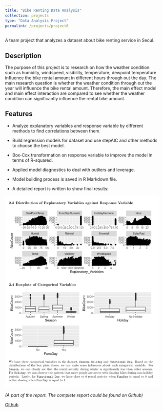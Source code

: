 ```yaml
---
title: "Bike Renting Data Analysis"
collection: projects
type: "Data Analysis Project"
permalink: /projects/project6
---
```


A team project that analyzes a dataset about bike renting service in Seoul.

Description
------
The purpose of this project is to research on how the weather condition such as humidity, windspeed, visibility, temperature, dewpoint temperature influence the bike rental amount in different hours through out the day. The main research question is whether the weather condition through out the year will influence the bike rental amount. Therefore, the main effect model and main effect interaction are compared to see whether the weather condition can significantly influence the rental bike amount.

Features
------
* Analyze explanatory variables and response variable by different methods to find correlations between them.

* Build regression models for dataset and use stepAIC and other methods to choose the best model.

* Box-Cox transformation on response variable to improve the model in terms of R-squared.

* Applied model diagnostics to deal with outliers and leverage.

* Model building process is saved in R Markdown file.

* A detailed report is written to show final results:

![bike_report](/images/bike_report.png)

*(A part of the report. The complete report could be found on Github)*

[Github](https://github.com/DuHan332/Seoul-Rental-Bike-Prediction-from-Weather-Data/tree/main)
